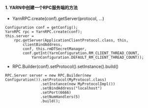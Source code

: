 #### 1. YARN中创建一个RPC服务端的方法
- YarnRPC.create(conf).getServer(protocol, ...)
```
Configuration conf = getConfig();
YarnRPC rpc = YarnRPC.create(conf);
this.server =   
    rpc.getServer(ApplicationClientProtocol.class, this,
        clientBindAddress,
        conf, this.rmDTSecretManager,
        conf.getInt(YarnConfiguration.RM_CLIENT_THREAD_COUNT, 
            YarnConfiguration.DEFAULT_RM_CLIENT_THREAD_COUNT));
```
- RPC.Builder(conf).setProtocol().setInstance().build()
```
RPC.Server server = new RPC.Builder(new Configuration()).setProtocol(MyProtocol.class)
                .setInstance(new MyProtocolImpl())
                .setBindAddress("localhost")
                .setPort(6666)
                .setNumHandlers(5)
                .build();
```